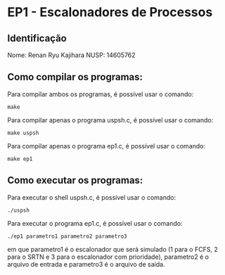 # EP1 - Escalonadores de Processos

## Identificação

Nome: Renan Ryu Kajihara
NUSP: 14605762

## Como compilar os programas:

Para compilar ambos os programas, é possível usar o comando:

``` make ```

Para compilar apenas o programa uspsh.c, é possível usar o comando:

```make uspsh```

Para compilar apenas o programa ep1.c, é possível usar o comando:

```make ep1```

## Como executar os programas:

Para executar o shell uspsh.c, é possível usar o comando:

```./uspsh```

Para executar o programa ep1.c, é possível usar o comando:

```./ep1 parametro1 parametro2 parametro3```

em que parametro1 é o escalonador que será simulado (1 para o FCFS, 2 para o SRTN e 3 para o escalonador com prioridade),
parametro2 é o arquivo de entrada e parametro3 é o arquivo de saída.
